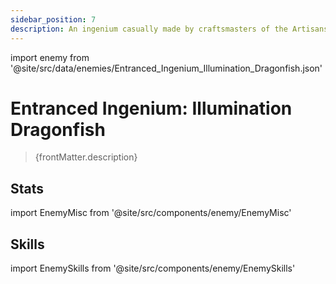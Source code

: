```yaml
---
sidebar_position: 7
description: An ingenium casually made by craftsmasters of the Artisanship Commission. It was originally an inanimate illuminator used for casting light upon darkness, but now it has been given a short-lived "life" due to certain mutations.
---
```


import enemy from '@site/src/data/enemies/Entranced_Ingenium_Illumination_Dragonfish.json'

# Entranced Ingenium: Illumination Dragonfish
<blockquote>{frontMatter.description}</blockquote>

## Stats

import EnemyMisc from '@site/src/components/enemy/EnemyMisc'

<EnemyMisc enemy={enemy} variant={0} />

## Skills

import EnemySkills from '@site/src/components/enemy/EnemySkills'

<EnemySkills enemy={enemy} variant={0} />
